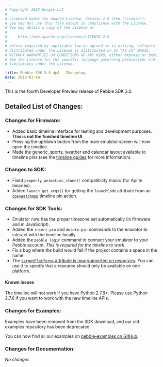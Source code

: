 ```yaml
---
# Copyright 2025 Google LLC
#
# Licensed under the Apache License, Version 2.0 (the "License");
# you may not use this file except in compliance with the License.
# You may obtain a copy of the License at
#
#     http://www.apache.org/licenses/LICENSE-2.0
#
# Unless required by applicable law or agreed to in writing, software
# distributed under the License is distributed on an "AS IS" BASIS,
# WITHOUT WARRANTIES OR CONDITIONS OF ANY KIND, either express or implied.
# See the License for the specific language governing permissions and
# limitations under the License.

title: Pebble SDK 3.0-dp4 - Changelog
date: 2015-03-19
---
```


This is the fourth Developer Preview release of Pebble SDK 3.0.

## Detailed List of Changes:

### Changes for Firmware:

* Added basic timeline interface for testing and development purposes.
  **This is not the finished timeline UI**.
* Pressing the up/down button from the main emulator screen will now open the
  timeline.
* Made the generic, sports, weather and calendar layout available to timeline
  pins (see the [timeline guides](/guides/pebble-timeline/) for more information).
  
### Changes to SDK:

* Fixed ``property_animation_clone()`` compatibility macro (for Aplite binaries).
* Added ``launch_get_args()`` for getting the `launchCode` attribute from an
  [`openWatchApp`](/guides/timeline/pin-structure/#pin-actions) timeline pin
  action.

### Changes for SDK Tools:

* Emulator now has the proper timezone set automatically (in firmware and in
  JavaScript).
* Added the `insert-pin` and `delete-pin` commands to the emulator to interact 
  with the timeline locally.
* Added the `pebble login` command to connect your emulator to your Pebble
  account. *This is required for the timeline to work*.
* Fix a bug where the build would fail if the project contains a space in 
  the name.
* The [`targetPlatforms` attribute is now supported on resources](/guides/app-resources/platform-specific/). 
  You can use it to specify that a resource should only be available on one platform.

#### Known Issues

The timeline will not work if you have Python 2.7.8+. Please use Python 2.7.6 if
you want to work with the new timeline APIs.

### Changes for Examples:

Examples have been removed from the SDK download, and our old examples
repository has been deprecated.

You can now find all our examples on
[pebble-examples on GitHub]({{site.links.examples_org}}/).

### Changes for Documentation:

*No changes*
